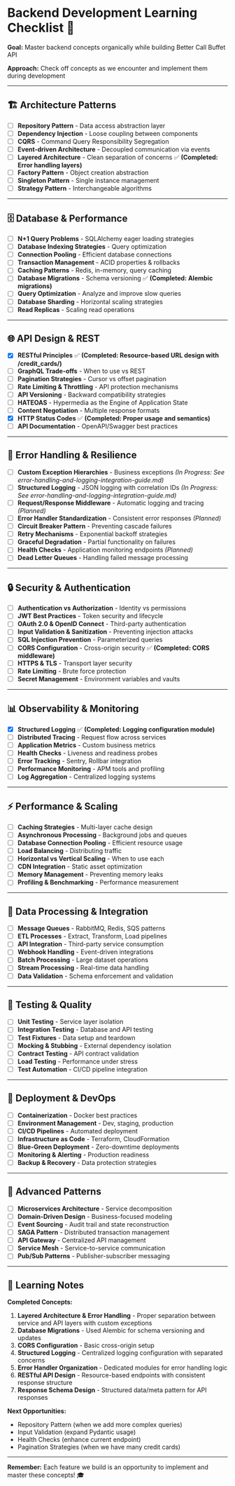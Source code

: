 # Backend Development Learning Checklist 🚀

**Goal:** Master backend concepts organically while building Better Call Buffet API

**Approach:** Check off concepts as we encounter and implement them during development

---

## 🏗️ Architecture Patterns

- [ ] **Repository Pattern** - Data access abstraction layer
- [ ] **Dependency Injection** - Loose coupling between components
- [ ] **CQRS** - Command Query Responsibility Segregation
- [ ] **Event-driven Architecture** - Decoupled communication via events
- [ ] **Layered Architecture** - Clean separation of concerns ✅ **(Completed: Error handling layers)**
- [ ] **Factory Pattern** - Object creation abstraction
- [ ] **Singleton Pattern** - Single instance management
- [ ] **Strategy Pattern** - Interchangeable algorithms

---

## 🗄️ Database & Performance

- [ ] **N+1 Query Problems** - SQLAlchemy eager loading strategies
- [ ] **Database Indexing Strategies** - Query optimization
- [ ] **Connection Pooling** - Efficient database connections
- [ ] **Transaction Management** - ACID properties & rollbacks
- [ ] **Caching Patterns** - Redis, in-memory, query caching
- [ ] **Database Migrations** - Schema versioning ✅ **(Completed: Alembic migrations)**
- [ ] **Query Optimization** - Analyze and improve slow queries
- [ ] **Database Sharding** - Horizontal scaling strategies
- [ ] **Read Replicas** - Scaling read operations

---

## 🌐 API Design & REST

- [x] **RESTful Principles** ✅ **(Completed: Resource-based URL design with /credit_cards/)**
- [ ] **GraphQL Trade-offs** - When to use vs REST
- [ ] **Pagination Strategies** - Cursor vs offset pagination
- [ ] **Rate Limiting & Throttling** - API protection mechanisms
- [ ] **API Versioning** - Backward compatibility strategies
- [ ] **HATEOAS** - Hypermedia as the Engine of Application State
- [ ] **Content Negotiation** - Multiple response formats
- [x] **HTTP Status Codes** ✅ **(Completed: Proper usage and semantics)**
- [ ] **API Documentation** - OpenAPI/Swagger best practices

---

## 🚨 Error Handling & Resilience

- [ ] **Custom Exception Hierarchies** - Business exceptions _(In Progress: See error-handling-and-logging-integration-guide.md)_
- [ ] **Structured Logging** - JSON logging with correlation IDs _(In Progress: See error-handling-and-logging-integration-guide.md)_
- [ ] **Request/Response Middleware** - Automatic logging and tracing _(Planned)_
- [ ] **Error Handler Standardization** - Consistent error responses _(Planned)_
- [ ] **Circuit Breaker Pattern** - Preventing cascade failures
- [ ] **Retry Mechanisms** - Exponential backoff strategies
- [ ] **Graceful Degradation** - Partial functionality on failures
- [ ] **Health Checks** - Application monitoring endpoints _(Planned)_
- [ ] **Dead Letter Queues** - Handling failed message processing

---

## 🔒 Security & Authentication

- [ ] **Authentication vs Authorization** - Identity vs permissions
- [ ] **JWT Best Practices** - Token security and lifecycle
- [ ] **OAuth 2.0 & OpenID Connect** - Third-party authentication
- [ ] **Input Validation & Sanitization** - Preventing injection attacks
- [ ] **SQL Injection Prevention** - Parameterized queries
- [ ] **CORS Configuration** - Cross-origin security ✅ **(Completed: CORS middleware)**
- [ ] **HTTPS & TLS** - Transport layer security
- [ ] **Rate Limiting** - Brute force protection
- [ ] **Secret Management** - Environment variables and vaults

---

## 📊 Observability & Monitoring

- [x] **Structured Logging** ✅ **(Completed: Logging configuration module)**
- [ ] **Distributed Tracing** - Request flow across services
- [ ] **Application Metrics** - Custom business metrics
- [ ] **Health Checks** - Liveness and readiness probes
- [ ] **Error Tracking** - Sentry, Rollbar integration
- [ ] **Performance Monitoring** - APM tools and profiling
- [ ] **Log Aggregation** - Centralized logging systems

---

## ⚡ Performance & Scaling

- [ ] **Caching Strategies** - Multi-layer cache design
- [ ] **Asynchronous Processing** - Background jobs and queues
- [ ] **Database Connection Pooling** - Efficient resource usage
- [ ] **Load Balancing** - Distributing traffic
- [ ] **Horizontal vs Vertical Scaling** - When to use each
- [ ] **CDN Integration** - Static asset optimization
- [ ] **Memory Management** - Preventing memory leaks
- [ ] **Profiling & Benchmarking** - Performance measurement

---

## 🔄 Data Processing & Integration

- [ ] **Message Queues** - RabbitMQ, Redis, SQS patterns
- [ ] **ETL Processes** - Extract, Transform, Load pipelines
- [ ] **API Integration** - Third-party service consumption
- [ ] **Webhook Handling** - Event-driven integrations
- [ ] **Batch Processing** - Large dataset operations
- [ ] **Stream Processing** - Real-time data handling
- [ ] **Data Validation** - Schema enforcement and validation

---

## 🧪 Testing & Quality

- [ ] **Unit Testing** - Service layer isolation
- [ ] **Integration Testing** - Database and API testing
- [ ] **Test Fixtures** - Data setup and teardown
- [ ] **Mocking & Stubbing** - External dependency isolation
- [ ] **Contract Testing** - API contract validation
- [ ] **Load Testing** - Performance under stress
- [ ] **Test Automation** - CI/CD pipeline integration

---

## 🚀 Deployment & DevOps

- [ ] **Containerization** - Docker best practices
- [ ] **Environment Management** - Dev, staging, production
- [ ] **CI/CD Pipelines** - Automated deployment
- [ ] **Infrastructure as Code** - Terraform, CloudFormation
- [ ] **Blue-Green Deployment** - Zero-downtime deployments
- [ ] **Monitoring & Alerting** - Production readiness
- [ ] **Backup & Recovery** - Data protection strategies

---

## 🎯 Advanced Patterns

- [ ] **Microservices Architecture** - Service decomposition
- [ ] **Domain-Driven Design** - Business-focused modeling
- [ ] **Event Sourcing** - Audit trail and state reconstruction
- [ ] **SAGA Pattern** - Distributed transaction management
- [ ] **API Gateway** - Centralized API management
- [ ] **Service Mesh** - Service-to-service communication
- [ ] **Pub/Sub Patterns** - Publisher-subscriber messaging

---

## 📝 Learning Notes

**Completed Concepts:**

1. **Layered Architecture & Error Handling** - Proper separation between service and API layers with custom exceptions
2. **Database Migrations** - Used Alembic for schema versioning and updates
3. **CORS Configuration** - Basic cross-origin setup
4. **Structured Logging** - Centralized logging configuration with separated concerns
5. **Error Handler Organization** - Dedicated modules for error handling logic
6. **RESTful API Design** - Resource-based endpoints with consistent response structure
7. **Response Schema Design** - Structured data/meta pattern for API responses

**Next Opportunities:**

- Repository Pattern (when we add more complex queries)
- Input Validation (expand Pydantic usage)
- Health Checks (enhance current endpoint)
- Pagination Strategies (when we have many credit cards)

---

**Remember:** Each feature we build is an opportunity to implement and master these concepts! 🎓
